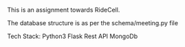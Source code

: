 This is an assignment towards RideCell.

The database structure is as per the schema/meeting.py file

Tech Stack:
Python3
Flask Rest API
MongoDb

